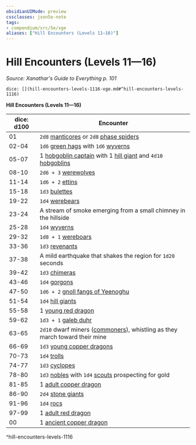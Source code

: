 ```yaml
---
obsidianUIMode: preview
cssclasses: json5e-note
tags:
- compendium/src/5e/xge
aliases: ["Hill Encounters (Levels 11—16)"]
---
```

# Hill Encounters (Levels 11—16)
*Source: Xanathar's Guide to Everything p. 101* 

`dice: [](hill-encounters-levels-1116-xge.md#^hill-encounters-levels-1116)`

**Hill Encounters (Levels 11—16)**

| dice: d100 | Encounter |
|------------|-----------|
| 01 | `2d8` [manticores](/3-Mechanics/CLI/bestiary/monstrosity/manticore.md) or `2d8` [phase spiders](/3-Mechanics/CLI/bestiary/monstrosity/phase-spider.md) |
| 02-04 | `1d6` [green hags](/3-Mechanics/CLI/bestiary/fey/green-hag.md) with `1d6` [wyverns](/3-Mechanics/CLI/bestiary/dragon/wyvern.md) |
| 05-07 | 1 [hobgoblin captain](/3-Mechanics/CLI/bestiary/humanoid/hobgoblin-captain.md) with 1 [hill giant](/3-Mechanics/CLI/bestiary/giant/hill-giant.md) and `4d10` [hobgoblins](/3-Mechanics/CLI/bestiary/humanoid/hobgoblin.md) |
| 08-10 | `2d6 + 3` [werewolves](/3-Mechanics/CLI/bestiary/humanoid/werewolf.md) |
| 11-14 | `1d6 + 2` [ettins](/3-Mechanics/CLI/bestiary/giant/ettin.md) |
| 15-18 | `1d3` [bulettes](/3-Mechanics/CLI/bestiary/monstrosity/bulette.md) |
| 19-22 | `1d4` [werebears](/3-Mechanics/CLI/bestiary/humanoid/werebear.md) |
| 23-24 | A stream of smoke emerging from a small chimney in the hillside |
| 25-28 | `1d4` [wyverns](/3-Mechanics/CLI/bestiary/dragon/wyvern.md) |
| 29-32 | `1d8 + 1` [wereboars](/3-Mechanics/CLI/bestiary/humanoid/wereboar.md) |
| 33-36 | `1d3` [revenants](/3-Mechanics/CLI/bestiary/undead/revenant.md) |
| 37-38 | A mild earthquake that shakes the region for `1d20` seconds |
| 39-42 | `1d3` [chimeras](/3-Mechanics/CLI/bestiary/monstrosity/chimera.md) |
| 43-46 | `1d4` [gorgons](/3-Mechanics/CLI/bestiary/monstrosity/gorgon.md) |
| 47-50 | `1d6 + 2` [gnoll fangs of Yeenoghu](/3-Mechanics/CLI/bestiary/fiend/gnoll-fang-of-yeenoghu.md) |
| 51-54 | `1d4` [hill giants](/3-Mechanics/CLI/bestiary/giant/hill-giant.md) |
| 55-58 | 1 [young red dragon](/3-Mechanics/CLI/bestiary/dragon/young-red-dragon.md) |
| 59-62 | `1d3 + 1` [galeb duhr](/3-Mechanics/CLI/bestiary/elemental/galeb-duhr.md) |
| 63-65 | `2d10` dwarf miners ([commoners](/3-Mechanics/CLI/bestiary/humanoid/commoner.md)), whistling as they march toward their mine |
| 66-69 | `1d3` [young copper dragons](/3-Mechanics/CLI/bestiary/dragon/young-copper-dragon.md) |
| 70-73 | `1d4` [trolls](/3-Mechanics/CLI/bestiary/giant/troll.md) |
| 74-77 | `1d3` [cyclopes](/3-Mechanics/CLI/bestiary/giant/cyclops.md) |
| 78-80 | `1d3` [nobles](/3-Mechanics/CLI/bestiary/humanoid/noble.md) with `1d4` [scouts](/3-Mechanics/CLI/bestiary/humanoid/scout.md) prospecting for gold |
| 81-85 | 1 [adult copper dragon](/3-Mechanics/CLI/bestiary/dragon/adult-copper-dragon.md) |
| 86-90 | `2d4` [stone giants](/3-Mechanics/CLI/bestiary/giant/stone-giant.md) |
| 91-96 | `1d4` [rocs](/3-Mechanics/CLI/bestiary/monstrosity/roc.md) |
| 97-99 | 1 [adult red dragon](/3-Mechanics/CLI/bestiary/dragon/adult-red-dragon.md) |
| 00 | 1 [ancient copper dragon](/3-Mechanics/CLI/bestiary/dragon/ancient-copper-dragon.md) |
^hill-encounters-levels-1116